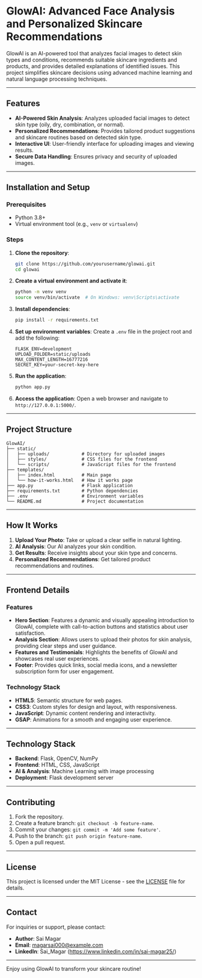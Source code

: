 # GlowAI: Advanced Face Analysis and Personalized Skincare Recommendations

GlowAI is an AI-powered tool that analyzes facial images to detect skin types and conditions, recommends suitable skincare ingredients and products, and provides detailed explanations of identified issues. This project simplifies skincare decisions using advanced machine learning and natural language processing techniques.

---

## Features

- **AI-Powered Skin Analysis**: Analyzes uploaded facial images to detect skin type (oily, dry, combination, or normal).
- **Personalized Recommendations**: Provides tailored product suggestions and skincare routines based on detected skin type.
- **Interactive UI**: User-friendly interface for uploading images and viewing results.
- **Secure Data Handling**: Ensures privacy and security of uploaded images.

---

## Installation and Setup

### Prerequisites
- Python 3.8+
- Virtual environment tool (e.g., `venv` or `virtualenv`)

### Steps
1. **Clone the repository**:
   ```bash
   git clone https://github.com/yourusername/glowai.git
   cd glowai
   ```

2. **Create a virtual environment and activate it**:
   ```bash
   python -m venv venv
   source venv/bin/activate  # On Windows: venv\Scripts\activate
   ```

3. **Install dependencies**:
   ```bash
   pip install -r requirements.txt
   ```

4. **Set up environment variables**:
   Create a `.env` file in the project root and add the following:
   ```env
   FLASK_ENV=development
   UPLOAD_FOLDER=static/uploads
   MAX_CONTENT_LENGTH=16777216
   SECRET_KEY=your-secret-key-here
   ```

5. **Run the application**:
   ```bash
   python app.py
   ```

6. **Access the application**:
   Open a web browser and navigate to `http://127.0.0.1:5000/`.

---

## Project Structure

```
GlowAI/
├── static/
│   ├── uploads/            # Directory for uploaded images
│   ├── styles/             # CSS files for the frontend
│   └── scripts/            # JavaScript files for the frontend
├── templates/
│   ├── index.html          # Main page
│   └── how-it-works.html   # How it works page
├── app.py                  # Flask application
├── requirements.txt        # Python dependencies
├── .env                    # Environment variables
└── README.md               # Project documentation
```

---

## How It Works

1. **Upload Your Photo**: Take or upload a clear selfie in natural lighting.
2. **AI Analysis**: Our AI analyzes your skin condition.
3. **Get Results**: Receive insights about your skin type and concerns.
4. **Personalized Recommendations**: Get tailored product recommendations and routines.

---

## Frontend Details

### Features

- **Hero Section**: Features a dynamic and visually appealing introduction to GlowAI, complete with call-to-action buttons and statistics about user satisfaction.
- **Analysis Section**: Allows users to upload their photos for skin analysis, providing clear steps and user guidance.
- **Features and Testimonials**: Highlights the benefits of GlowAI and showcases real user experiences.
- **Footer**: Provides quick links, social media icons, and a newsletter subscription form for user engagement.

### Technology Stack
- **HTML5**: Semantic structure for web pages.
- **CSS3**: Custom styles for design and layout, with responsiveness.
- **JavaScript**: Dynamic content rendering and interactivity.
- **GSAP**: Animations for a smooth and engaging user experience.

---

## Technology Stack

- **Backend**: Flask, OpenCV, NumPy
- **Frontend**: HTML, CSS, JavaScript
- **AI & Analysis**: Machine Learning with image processing
- **Deployment**: Flask development server

---

## Contributing

1. Fork the repository.
2. Create a feature branch: `git checkout -b feature-name`.
3. Commit your changes: `git commit -m 'Add some feature'`.
4. Push to the branch: `git push origin feature-name`.
5. Open a pull request.

---

## License

This project is licensed under the MIT License - see the [LICENSE](LICENSE) file for details.

---

## Contact

For inquiries or support, please contact:
- **Author**: Sai Magar
- **Email**: magarsai000@example.com
- **LinkedIn**: Sai_Magar (https://www.linkedin.com/in/sai-magar25/)

---

Enjoy using GlowAI to transform your skincare routine!
